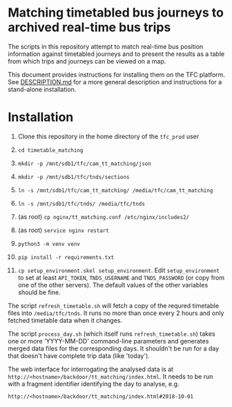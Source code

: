 Matching timetabled bus journeys to archived real-time bus trips
================================================================

The scripts in this repository attempt to match real-time bus position information against timetabled journeys and to present the results as a table from which trips and journeys can be viewed on a map.

This document provides instructions for installing them on the TFC platform. See [DESCRIPTION.md](DESCRIPTION.md) for a more general description and instructions for a stand-alone installation.

Installation
============

1. Clone this repository in the home directory of the `tfc_prod` user

2. `cd timetable_matching`

2. `mkdir -p /mnt/sdb1/tfc/cam_tt_matching/json`

3. `mkdir -p /mnt/sdb1/tfc/tnds/sections`

4. `ln -s /mnt/sdb1/tfc/cam_tt_matching/ /media/tfc/cam_tt_matching`

5. `ln -s /mnt/sdb1/tfc/tnds/ /media/tfc/tnds`

6. (as root) `cp nginx/tt_matching.conf /etc/nginx/includes2/`

7. (as root) `service nginx restart`

8. `python3 -m venv venv`

9. `pip install -r requirements.txt`

10. `cp setup_environment.skel setup_environment`. Edit `setup_environment` to set at least `API_TOKEN`, `TNDS_USERNAME` and `TNDS_PASSWORD` (or copy from one of the other servers). The default values of the other variables should be fine.

The script `refresh_timetable.sh` will fetch a copy of the requred timetable files into `/media/tfc/tnds`. It runs no more than once every 2 hours and only fetched timetable data when it changes.

The script `process_day.sh` (which itself runs `refresh_timetable.sh`) takes one or more 'YYYY-MM-DD' command-line parameters and generates merged data files for the corresponding days. It shouldn't be run for a day that doesn't have complete trip data (like 'today').

The web interface for interrogating the analysed data is at `http://<hostname>/backdoor/tt_matching/index.html`. It needs to be run with a fragment identifier identifying the day to analyse, e.g.

    http://<hostname>/backdoor/tt_matching/index.html#2018-10-01
